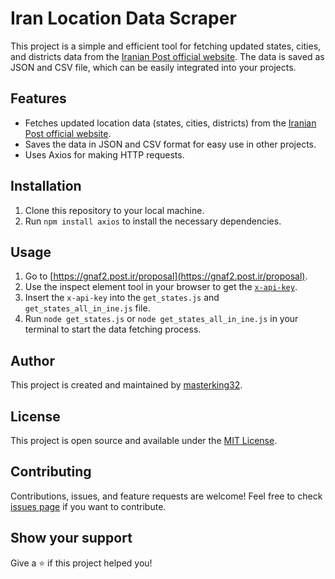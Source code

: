 # Iran Location Data Scraper

This project is a simple and efficient tool for fetching updated states, cities, and districts data from the [Iranian Post official website](https://post.ir). The data is saved as JSON and CSV file, which can be easily integrated into your projects.

## Features

- Fetches updated location data (states, cities, districts) from the [Iranian Post official website](https://post.ir).
- Saves the data in JSON and CSV format for easy use in other projects.
- Uses Axios for making HTTP requests.

## Installation

1. Clone this repository to your local machine.
2. Run `npm install axios` to install the necessary dependencies.

## Usage

1. Go to [https://gnaf2.post.ir/proposal](https://gnaf2.post.ir/proposal).
2. Use the inspect element tool in your browser to get the [`x-api-key`](https://github.com/masterking32/iran-states-cities-districts/blob/b0c2c8558b2d437ee3a2ca00085fa842f869d412/get_states.js#L13).
3. Insert the `x-api-key` into the `get_states.js` and `get_states_all_in_ine.js` file.
4. Run `node get_states.js` or `node get_states_all_in_ine.js` in your terminal to start the data fetching process.

## Author

This project is created and maintained by [masterking32](https://github.com/masterking32).

## License

This project is open source and available under the [MIT License](LICENSE).

## Contributing

Contributions, issues, and feature requests are welcome! Feel free to check [issues page](https://github.com/masterking32/iran-states-cities-districts/issues) if you want to contribute.

## Show your support

Give a ⭐️ if this project helped you!
